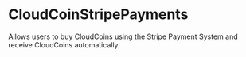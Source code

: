 # CloudCoinStripePayments
Allows users to buy CloudCoins using the Stripe Payment System and receive CloudCoins automatically.
